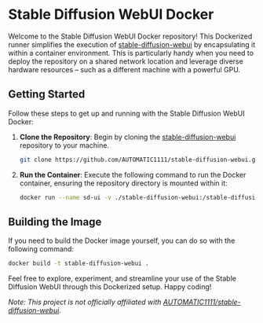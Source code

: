 # Stable Diffusion WebUI Docker

Welcome to the Stable Diffusion WebUI Docker repository! This Dockerized runner simplifies the execution of [stable-diffusion-webui](https://github.com/AUTOMATIC1111/stable-diffusion-webui) by encapsulating it within a container environment. This is particularly handy when you need to deploy the repository on a shared network location and leverage diverse hardware resources – such as a different machine with a powerful GPU.

## Getting Started

Follow these steps to get up and running with the Stable Diffusion WebUI Docker:

1. **Clone the Repository**: Begin by cloning the [stable-diffusion-webui](https://github.com/AUTOMATIC1111/stable-diffusion-webui) repository to your machine.

   ```sh
   git clone https://github.com/AUTOMATIC1111/stable-diffusion-webui.git
   ```

2. **Run the Container**: Execute the following command to run the Docker container, ensuring the repository directory is mounted within it:

   ```sh
   docker run --name sd-ui -v ./stable-diffusion-webui:/stable-diffusion-webui ghcr.io/tlaanemaa/stable-diffusion-webui-docker:latest
   ```

## Building the Image

If you need to build the Docker image yourself, you can do so with the following command:

```sh
docker build -t stable-diffusion-webui .
```

Feel free to explore, experiment, and streamline your use of the Stable Diffusion WebUI through this Dockerized setup. Happy coding!

_Note: This project is not officially affiliated with [AUTOMATIC1111/stable-diffusion-webui](https://github.com/AUTOMATIC1111/stable-diffusion-webui)._
